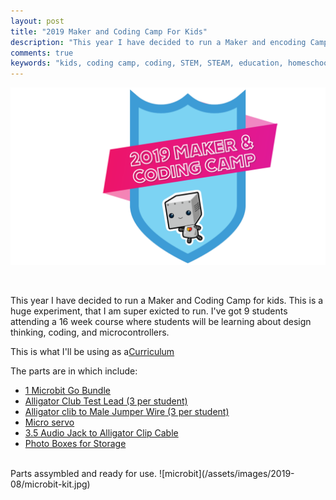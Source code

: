```yaml
---
layout: post
title: "2019 Maker and Coding Camp For Kids"
description: "This year I have decided to run a Maker and encoding Camp for kids. This is a huge experiment, that I am super excited to run. I've got 9 students attending a 16 week Maker and Coding camp where the students will learn about design thinking, coding, and microcontrollers."
comments: true
keywords: "kids, coding camp, coding, STEM, STEAM, education, homeschool, microbit, learning"
---
```


![makercodingcamp](/assets/images/2019-08/makercodingcamp2019.png)

<br>

This year I have decided to run a Maker and Coding Camp for kids. This is a huge experiment, that I am super exicted to run. I've got 9 students attending a 16 week course where students will be learning about design thinking, coding, and microcontrollers. 

This is what I'll be using as a[Curriculum](https://makecode.microbit.org/courses/csintro) 

The parts are in which include:
* [1 Microbit Go Bundle](https://www.adafruit.com/product/3362)
* [Alligator Club Test Lead (3 per student)](https://www.adafruit.com/product/4100)
* [Alligator clib to Male Jumper Wire (3 per student)](https://www.adafruit.com/product/3255)
* [Micro servo](https://www.adafruit.com/product/169)
* [3.5 Audio Jack to Alligator Clip Cable](https://www.adafruit.com/product/4182)
* [Photo Boxes for Storage](https://amzn.to/2YzR9fF)

<br> 
Parts assymbled and ready for use.
![microbit](/assets/images/2019-08/microbit-kit.jpg)
